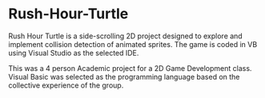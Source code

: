 # Rush-Hour-Turtle

Rush Hour Turtle is a side-scrolling 2D project designed to explore and implement collision detection of animated sprites. The game is coded in VB using Visual Studio as the selected IDE.

This was a 4 person Academic project for a 2D Game Development class. Visual Basic was selected as the programming language based on the collective experience of the group.
